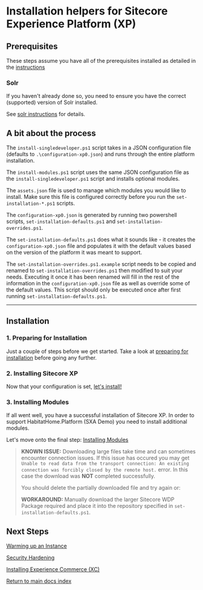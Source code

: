 # Installation helpers for Sitecore Experience Platform (XP)

## Prerequisites

These steps assume you have all of the prerequisites installed as detailed in the [instructions](../prerequisites/readme.md)

### Solr

If you haven't already done so, you need to ensure you have the correct (supported) version of Solr installed.

See [solr instructions](solr.md) for details.

## A bit about the process

The `install-singledeveloper.ps1` script takes in a JSON configuration file (defaults to `.\configuration-xp0.json`) and runs through the entire platform installation.

The `install-modules.ps1` script uses the same JSON configuration file as the `install-singledeveloper.ps1` script and installs optional modules.

The `assets.json` file is used to manage which modules you would like to install. Make sure this file is configured correctly before you run the `set-installation-*.ps1` scripts.

The `configuration-xp0.json` is generated by running two powershell scripts, `set-installation-defaults.ps1` and `set-installation-overrides.ps1`.

The `set-installation-defaults.ps1` does what it sounds like - it creates the `configuration-xp0.json` file and populates it with the default values based on the version of the platform it was meant to support.

The `set-installation-overrides.ps1.example` script needs to be copied and renamed to `set-installation-overrides.ps1` then modified to suit your needs. Executing it once it has been renamed will fill in the rest of the information in the `configuration-xp0.json` file as well as override some of the default values. This script should only be executed once after first running `set-installation-defaults.ps1`.

----------

## Installation

### 1. Preparing for Installation

Just a couple of steps before we get started. Take a look at [preparing for installation](preparing-installation.md) before going any further.

### 2. Installing Sitecore XP

Now that your configuration is set, [let's install!](installing-sitecore-xp.md)

### 3. Installing Modules

If all went well, you have a successful installation of Sitecore XP. In order to support HabitatHome.Platform (SXA Demo) you need to install additional modules.

Let's move onto the final step: [Installing Modules](installing-modules.md)

> **KNOWN ISSUE:** Downloading large files take time and can sometimes encounter  connection issues.
> If this issue has occured you may get `Unable to read data from the transport connection: An existing connection was forcibly closed by the remote host.` error. In this case the download was **NOT** completed successfully.
>
> You should delete the partially downloaded file and try again or:
>
> **WORKAROUND:** Manually download the larger Sitecore WDP Package required and place it into the repository specified in `set-installation-defaults.ps1`.

## Next Steps

[Warming up an Instance](../warmup.md)

[Security Hardening](../securityHardening.md)

[Installing Experience Commerce (XC)](../xc/readme.md)

[Return to main docs index](../readme.md)
